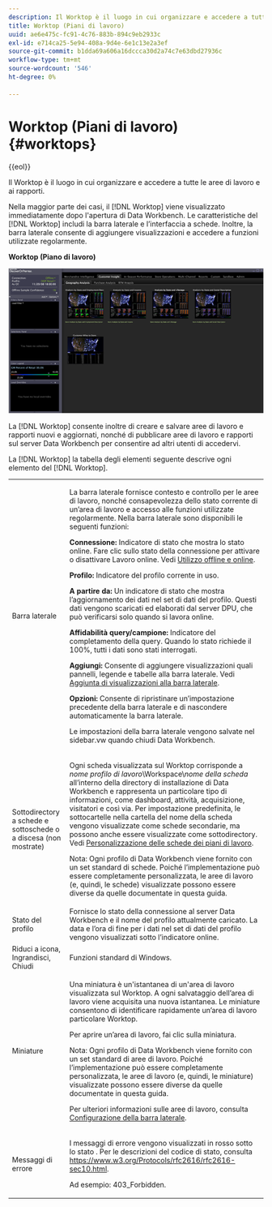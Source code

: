 ```yaml
---
description: Il Worktop è il luogo in cui organizzare e accedere a tutte le aree di lavoro e ai rapporti.
title: Worktop (Piani di lavoro)
uuid: ae6e475c-fc91-4c76-883b-894c9eb2933c
exl-id: e714ca25-5e94-408a-9d4e-6e1c13e2a3ef
source-git-commit: b1dda69a606a16dccca30d2a74c7e63dbd27936c
workflow-type: tm+mt
source-wordcount: '546'
ht-degree: 0%

---
```


# Worktop (Piani di lavoro){#worktops}

{{eol}}

Il Worktop è il luogo in cui organizzare e accedere a tutte le aree di lavoro e ai rapporti.

Nella maggior parte dei casi, il [!DNL Worktop] viene visualizzato immediatamente dopo l&#39;apertura di Data Workbench. Le caratteristiche del [!DNL Worktop] includi la barra laterale e l’interfaccia a schede. Inoltre, la barra laterale consente di aggiungere visualizzazioni e accedere a funzioni utilizzate regolarmente.

**Worktop (Piano di lavoro)**

![](assets/client-wktp.png)

La [!DNL Worktop] consente inoltre di creare e salvare aree di lavoro e rapporti nuovi e aggiornati, nonché di pubblicare aree di lavoro e rapporti sul server Data Workbench per consentire ad altri utenti di accedervi.

La [!DNL Worktop] la tabella degli elementi seguente descrive ogni elemento del [!DNL Worktop].

<table id="table_CB1DBB7DE8E2450A8C57601531BBD689">
 <tbody>
  <tr>
   <td colname="col1"> Barra laterale </td>
   <td colname="col2"> <p>La barra laterale fornisce contesto e controllo per le aree di lavoro, nonché consapevolezza dello stato corrente di un’area di lavoro e accesso alle funzioni utilizzate regolarmente. Nella barra laterale sono disponibili le seguenti funzioni: </p> <p> <b>Connessione:</b> Indicatore di stato che mostra lo stato online. Fare clic sullo stato della connessione per attivare o disattivare <span class="wintitle"> Lavoro online</span>. Vedi <a href="../../home/c-get-started/c-off-on.md#concept-cef8758ede044b18b3558376c5eb9f54"> Utilizzo offline e online</a>. </p> <p> <b>Profilo:</b> Indicatore del profilo corrente in uso. </p> <p> <b>A partire da: </b>Un indicatore di stato che mostra l’aggiornamento dei dati nel set di dati del profilo. Questi dati vengono scaricati ed elaborati dal server DPU, che può verificarsi solo quando si lavora online. </p> <p> <b>Affidabilità query/campione:</b> Indicatore del completamento della query. Quando lo stato richiede il 100%, tutti i dati sono stati interrogati. </p> <p> <b>Aggiungi:</b> Consente di aggiungere visualizzazioni quali pannelli, legende e tabelle alla barra laterale. Vedi <a href="../../home/c-get-started/c-config-sidebar.md#section-666f70a405db4f8d8eaffa567ffcac06"> Aggiunta di visualizzazioni alla barra laterale</a>. </p> <p> <b>Opzioni:</b> Consente di ripristinare un’impostazione precedente della barra laterale e di nascondere automaticamente la barra laterale. </p> <p>Le impostazioni della barra laterale vengono salvate nel <span class="filepath"> sidebar.vw</span> quando chiudi Data Workbench. </p> </td>
  </tr>
  <tr>
   <td colname="col1"> <p>Sottodirectory a schede e sottoschede o a discesa (non mostrate) </p> </td>
   <td colname="col2"> <p>Ogni scheda visualizzata sul <span class="wintitle"> Worktop</span> corrisponde a <i>nome profilo di lavoro</i>\Workspace\<i>nome della scheda</i> all’interno della directory di installazione di Data Workbench e rappresenta un particolare tipo di informazioni, come dashboard, attività, acquisizione, visitatori e così via. Per impostazione predefinita, le sottocartelle nella cartella del nome della scheda vengono visualizzate come schede secondarie, ma possono anche essere visualizzate come sottodirectory. Vedi <a href="../../home/c-get-started/c-intf-anlys-ftrs/c-cstm-wktp-tabs/c-cstm-wktp-tabs.md#concept-0f1e6061b03949199326dc6df71a52bc"> Personalizzazione delle schede dei piani di lavoro</a>. </p> <p> <p>Nota: Ogni profilo di Data Workbench viene fornito con un set standard di schede. Poiché l’implementazione può essere completamente personalizzata, le aree di lavoro (e, quindi, le schede) visualizzate possono essere diverse da quelle documentate in questa guida. </p> </p> </td>
  </tr>
  <tr>
   <td colname="col1"> Stato del profilo </td>
   <td colname="col2"> Fornisce lo stato della connessione al server Data Workbench e il nome del profilo attualmente caricato. La data e l’ora di fine per i dati nel set di dati del profilo vengono visualizzati sotto l’indicatore online. </td>
  </tr>
  <tr>
   <td colname="col1"> Riduci a icona, Ingrandisci, Chiudi </td>
   <td colname="col2"> Funzioni standard di Windows. </td>
  </tr>
  <tr>
   <td colname="col1"> Miniature </td>
   <td colname="col2"> <p>Una miniatura è un'istantanea di un'area di lavoro visualizzata sul <span class="wintitle"> Worktop</span>. A ogni salvataggio dell’area di lavoro viene acquisita una nuova istantanea. Le miniature consentono di identificare rapidamente un’area di lavoro particolare <span class="wintitle"> Worktop</span>. </p> <p>Per aprire un’area di lavoro, fai clic sulla miniatura. </p> <p> <p>Nota: Ogni profilo di Data Workbench viene fornito con un set standard di aree di lavoro. Poiché l’implementazione può essere completamente personalizzata, le aree di lavoro (e, quindi, le miniature) visualizzate possono essere diverse da quelle documentate in questa guida. </p> </p> <p>Per ulteriori informazioni sulle aree di lavoro, consulta <a href="../../home/c-get-started/c-config-sidebar.md#concept-41db771b302e43018e5a9daa40b397e6"> Configurazione della barra laterale</a>. </p> </td>
  </tr>
  <tr>
   <td colname="col1"> Messaggi di errore </td>
   <td colname="col2"> <p>I messaggi di errore vengono visualizzati in rosso sotto lo stato . Per le descrizioni del codice di stato, consulta <a href="https://www.w3.org/Protocols/rfc2616/rfc2616-sec10.html" format="http" scope="external"> https://www.w3.org/Protocols/rfc2616/rfc2616-sec10.html</a>. </p> <p>Ad esempio: 403_Forbidden. </p> </td>
  </tr>
 </tbody>
</table>
